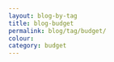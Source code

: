 ```yaml
---
layout: blog-by-tag
title: blog-budget
permalink: blog/tag/budget/
colour:
category: budget
---
```

